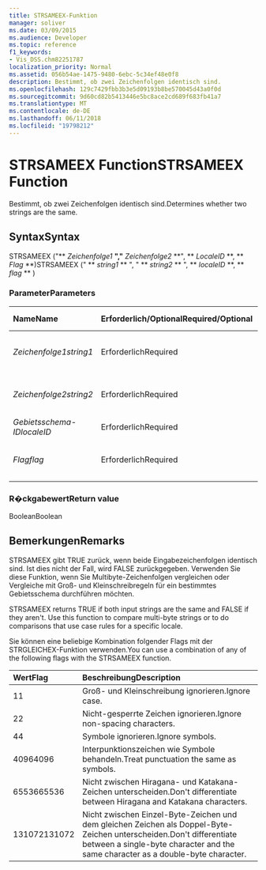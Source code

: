 ```yaml
---
title: STRSAMEEX-Funktion
manager: soliver
ms.date: 03/09/2015
ms.audience: Developer
ms.topic: reference
f1_keywords:
- Vis_DSS.chm82251787
localization_priority: Normal
ms.assetid: 056b54ae-1475-9480-6ebc-5c34ef48e0f8
description: Bestimmt, ob zwei Zeichenfolgen identisch sind.
ms.openlocfilehash: 129c7429fbb3b3e5d09193b8be570045d43a0f0d
ms.sourcegitcommit: 9d60cd82b5413446e5bc8ace2cd689f683fb41a7
ms.translationtype: MT
ms.contentlocale: de-DE
ms.lasthandoff: 06/11/2018
ms.locfileid: "19798212"
---
```

# <a name="strsameex-function"></a><span data-ttu-id="94443-103">STRSAMEEX Function</span><span class="sxs-lookup"><span data-stu-id="94443-103">STRSAMEEX Function</span></span>

<span data-ttu-id="94443-104">Bestimmt, ob zwei Zeichenfolgen identisch sind.</span><span class="sxs-lookup"><span data-stu-id="94443-104">Determines whether two strings are the same.</span></span>
  
## <a name="syntax"></a><span data-ttu-id="94443-105">Syntax</span><span class="sxs-lookup"><span data-stu-id="94443-105">Syntax</span></span>

<span data-ttu-id="94443-106">STRSAMEEX ("** *Zeichenfolge1* **","** *Zeichenfolge2* **", ** *LocaleID* **, ** *Flag* **)</span><span class="sxs-lookup"><span data-stu-id="94443-106">STRSAMEEX (" ** *string1* ** ", " ** *string2* ** ", ** *localeID* **, ** *flag* ** )</span></span> 
  
### <a name="parameters"></a><span data-ttu-id="94443-107">Parameter</span><span class="sxs-lookup"><span data-stu-id="94443-107">Parameters</span></span>

|<span data-ttu-id="94443-108">**Name**</span><span class="sxs-lookup"><span data-stu-id="94443-108">**Name**</span></span>|<span data-ttu-id="94443-109">**Erforderlich/Optional**</span><span class="sxs-lookup"><span data-stu-id="94443-109">**Required/Optional**</span></span>|<span data-ttu-id="94443-110">**Datentyp**</span><span class="sxs-lookup"><span data-stu-id="94443-110">**Data Type**</span></span>|<span data-ttu-id="94443-111">**Beschreibung**</span><span class="sxs-lookup"><span data-stu-id="94443-111">**Description**</span></span>|
|:-----|:-----|:-----|:-----|
| <span data-ttu-id="94443-112">_Zeichenfolge1_</span><span class="sxs-lookup"><span data-stu-id="94443-112">_string1_</span></span> <br/> |<span data-ttu-id="94443-113">Erforderlich</span><span class="sxs-lookup"><span data-stu-id="94443-113">Required</span></span>  <br/> |<span data-ttu-id="94443-114">**String**</span><span class="sxs-lookup"><span data-stu-id="94443-114">**String**</span></span> <br/> |<span data-ttu-id="94443-115">Die erste zu vergleichende Zeichenfolge.</span><span class="sxs-lookup"><span data-stu-id="94443-115">The first string to compare.</span></span>  <br/> |
| <span data-ttu-id="94443-116">_Zeichenfolge2_</span><span class="sxs-lookup"><span data-stu-id="94443-116">_string2_</span></span> <br/> |<span data-ttu-id="94443-117">Erforderlich</span><span class="sxs-lookup"><span data-stu-id="94443-117">Required</span></span>  <br/> |<span data-ttu-id="94443-118">**String**</span><span class="sxs-lookup"><span data-stu-id="94443-118">**String**</span></span> <br/> | <span data-ttu-id="94443-119">Die zweite zu vergleichende Zeichenfolge.</span><span class="sxs-lookup"><span data-stu-id="94443-119">The second string to compare.</span></span>  <br/> |
| <span data-ttu-id="94443-120">_Gebietsschema-ID_</span><span class="sxs-lookup"><span data-stu-id="94443-120">_localeID_</span></span> <br/> |<span data-ttu-id="94443-121">Erforderlich</span><span class="sxs-lookup"><span data-stu-id="94443-121">Required</span></span>  <br/> |<span data-ttu-id="94443-122">**Numeric**</span><span class="sxs-lookup"><span data-stu-id="94443-122">**Numeric**</span></span> <br/> |<span data-ttu-id="94443-123">Der lokale ID-Code.</span><span class="sxs-lookup"><span data-stu-id="94443-123">The locale ID code.</span></span>  <br/> |
| <span data-ttu-id="94443-124">_Flag_</span><span class="sxs-lookup"><span data-stu-id="94443-124">_flag_</span></span> <br/> |<span data-ttu-id="94443-125">Erforderlich</span><span class="sxs-lookup"><span data-stu-id="94443-125">Required</span></span>  <br/> |<span data-ttu-id="94443-126">**Numeric**</span><span class="sxs-lookup"><span data-stu-id="94443-126">**Numeric**</span></span> <br/> | <span data-ttu-id="94443-127">Ein Bit, das den Typ des Vergleichs bestimmt.</span><span class="sxs-lookup"><span data-stu-id="94443-127">A bit that specifies the type of comparison.</span></span>  <br/> |
   
### <a name="return-value"></a><span data-ttu-id="94443-128">R�ckgabewert</span><span class="sxs-lookup"><span data-stu-id="94443-128">Return value</span></span>

<span data-ttu-id="94443-129">Boolean</span><span class="sxs-lookup"><span data-stu-id="94443-129">Boolean</span></span>
  
## <a name="remarks"></a><span data-ttu-id="94443-130">Bemerkungen</span><span class="sxs-lookup"><span data-stu-id="94443-130">Remarks</span></span>

<span data-ttu-id="94443-p101">STRSAMEEX gibt TRUE zurück, wenn beide Eingabezeichenfolgen identisch sind. Ist dies nicht der Fall, wird FALSE zurückgegeben. Verwenden Sie diese Funktion, wenn Sie Multibyte-Zeichenfolgen vergleichen oder Vergleiche mit Groß- und Kleinschreibregeln für ein bestimmtes Gebietsschema durchführen möchten.
			
</span><span class="sxs-lookup"><span data-stu-id="94443-p101">STRSAMEEX returns TRUE if both input strings are the same and FALSE if they aren't. Use this function to compare multi-byte strings or to do comparisons that use case rules for a specific locale.</span></span>
  
<span data-ttu-id="94443-133">Sie können eine beliebige Kombination folgender Flags mit der STRGLEICHEX-Funktion verwenden.</span><span class="sxs-lookup"><span data-stu-id="94443-133">You can use a combination of any of the following flags with the STRSAMEEX function.</span></span>
  
|<span data-ttu-id="94443-134">**Wert**</span><span class="sxs-lookup"><span data-stu-id="94443-134">**Flag**</span></span>|<span data-ttu-id="94443-135">**Beschreibung**</span><span class="sxs-lookup"><span data-stu-id="94443-135">**Description**</span></span>|
|:-----|:-----|
|<span data-ttu-id="94443-136">1</span><span class="sxs-lookup"><span data-stu-id="94443-136">1</span></span>  <br/> |<span data-ttu-id="94443-137">Groß- und Kleinschreibung ignorieren.</span><span class="sxs-lookup"><span data-stu-id="94443-137">Ignore case.</span></span>  <br/> |
|<span data-ttu-id="94443-138">2</span><span class="sxs-lookup"><span data-stu-id="94443-138">2</span></span>  <br/> |<span data-ttu-id="94443-139">Nicht-gesperrte Zeichen ignorieren.</span><span class="sxs-lookup"><span data-stu-id="94443-139">Ignore non-spacing characters.</span></span>  <br/> |
|<span data-ttu-id="94443-140">4</span><span class="sxs-lookup"><span data-stu-id="94443-140">4</span></span>  <br/> |<span data-ttu-id="94443-141">Symbole ignorieren.</span><span class="sxs-lookup"><span data-stu-id="94443-141">Ignore symbols.</span></span>  <br/> |
|<span data-ttu-id="94443-142">4096</span><span class="sxs-lookup"><span data-stu-id="94443-142">4096</span></span>  <br/> |<span data-ttu-id="94443-143">Interpunktionszeichen wie Symbole behandeln.</span><span class="sxs-lookup"><span data-stu-id="94443-143">Treat punctuation the same as symbols.</span></span>  <br/> |
|<span data-ttu-id="94443-144">65536</span><span class="sxs-lookup"><span data-stu-id="94443-144">65536</span></span>  <br/> |<span data-ttu-id="94443-145">Nicht zwischen Hiragana- und Katakana-Zeichen unterscheiden.</span><span class="sxs-lookup"><span data-stu-id="94443-145">Don't differentiate between Hiragana and Katakana characters.</span></span>  <br/> |
|<span data-ttu-id="94443-146">131072</span><span class="sxs-lookup"><span data-stu-id="94443-146">131072</span></span>  <br/> |<span data-ttu-id="94443-147">Nicht zwischen Einzel-Byte-Zeichen und dem gleichen Zeichen als Doppel-Byte-Zeichen unterscheiden.</span><span class="sxs-lookup"><span data-stu-id="94443-147">Don't differentiate between a single-byte character and the same character as a double-byte character.</span></span>  <br/> |
   


